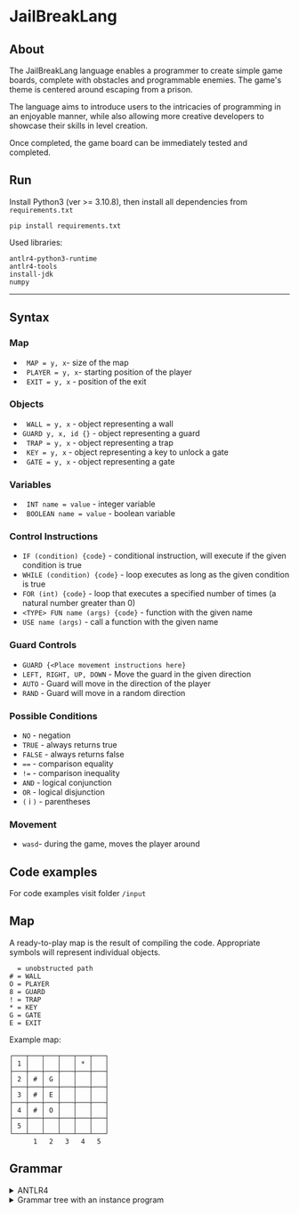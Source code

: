 # JailBreakLang
## About
The JailBreakLang language enables a programmer to create simple game boards, complete with obstacles and programmable enemies. The game's theme is centered around escaping from a prison.

The language aims to introduce users to the intricacies of programming in an enjoyable manner, while also allowing more creative developers to showcase their skills in level creation.

Once completed, the game board can be immediately tested and completed.

## Run
Install Python3 (ver >= 3.10.8), then install all dependencies from `requirements.txt`
```
pip install requirements.txt
```
Used libraries:
```
antlr4-python3-runtime
antlr4-tools
install-jdk
numpy
```


__________________________________________
## Syntax

### Map
* ``` MAP = y, x```- size of the map
* ``` PLAYER = y, x```- starting position of the player
* ``` EXIT = y, x``` - position of the exit

### Objects
* ``` WALL = y, x``` - object representing a wall
* ``` GUARD y, x, id {} ``` - object representing a guard
* ``` TRAP = y, x``` - object representing a trap
* ``` KEY = y, x``` - object representing a key to unlock a gate
* ``` GATE = y, x``` - object representing a gate

### Variables
* ``` INT name = value``` - integer variable
* ``` BOOLEAN name = value``` - boolean variable

### Control Instructions
* ```IF (condition) {code}``` - conditional instruction, will execute if the given condition is true
* ```WHILE (condition) {code}``` - loop executes as long as the given condition is true
* ```FOR (int) {code}``` - loop that executes a specified number of times (a natural number greater than 0)
* ```<TYPE> FUN name (args) {code}``` - function with the given name
* ```USE name (args)``` - call a function with the given name

### Guard Controls
* ```GUARD {<Place movement instructions here}``` 
* ```LEFT, RIGHT, UP, DOWN``` - Move the guard in the given direction
* ```AUTO``` - Guard will move in the direction of the player
* ```RAND``` - Guard will move in a random direction

### Possible Conditions
* ```NO``` - negation
* ```TRUE``` - always returns true
* ```FALSE``` - always returns false
* ```==``` - comparison equality
* ```!=``` - comparison inequality
* ```AND``` - logical conjunction
* ```OR``` - logical disjunction
* ```(``` i ```)``` - parentheses

### Movement
* ``` wasd ```- during the game, moves the player around


## Code examples
For code examples visit folder `/input`


## Map
A ready-to-play map is the result of compiling the code. Appropriate symbols will represent individual objects.
```
  = unobstructed path
# = WALL 
O = PLAYER
8 = GUARD
! = TRAP
* = KEY
G = GATE
E = EXIT
 ```

Example map:
```
┌───┬───┬───┬───┬───┬───┐
│ 1 │   │   │   │ * │   │
├───┼───┼───┼───┼───┼───┤
│ 2 │ # │ G │   │   │   │
├───┼───┼───┼───┼───┼───┤
│ 3 │ # │ E │   │   │   │
├───┼───┼───┼───┼───┼───┤
│ 4 │ # │ O │   │   │   │
├───┼───┼───┼───┼───┼───┤
│ 5 │   │   │   │   │   │
└───┴───┴───┴───┴───┴───┘
      1   2   3   4   5 
```



## Grammar
<details>
<summary>ANTLR4</summary>
</br> 

```g4
grammar JailBreakLang;

start: code+ EOF;

code: objects | commands | function_declaration | variables | use_fun;

objects:
	'WALL' '=' (expr | ID | RAND) ',' (expr | ID | RAND)
	| 'TRAP' '=' (expr | ID | RAND) ',' (expr | ID | RAND)
	| 'KEY' '=' (expr | ID) ',' (expr | ID)
	| 'GATE' '=' (expr | ID) ',' (expr | ID)
	| 'GUARD' '=' (expr | ID) ',' (expr | ID) ',' expr '{' guard_extra_code* '}'
	| 'MAP' '=' expr ',' expr 
    | 'PLAYER' '=' expr ',' expr 
    | 'EXIT' '=' expr ',' expr
	| 'PRINT' '(' argument ')';

argument: condition
		  | expr;

// INT DECLARATION
variables: 'INT' ID '=' expr
		   | ID '=' expr
		   | 'BOOLEAN' ID '=' condition;

comparison: expr (EQUALS | NOT_EQUALS | LESS_THAN | GREATER_THAN) expr;

expr: term ((ADD | SUB) term)*;

term: factor ((MUL | DIV) factor)*;

factor: ID | INT | LPAREN expr RPAREN;


// COMMANDS
commands:
	'IF' '(' condition ')' '{' expressions* '}' ('ELSE' '{' expressions* '}')?
	| 'WHILE' '(' condition ')' '{' expressions* '}'
	| 'FOR' '(' ID 'IN' expr ')' '{' expressions* '}';
	
	//FOR (x IN 10) {*code*}

expressions: objects | commands | variables | return | use_fun;

// FUNCTIONS
function_declaration:
	fun_type 'FUN' ID '('( var_type ID (',' var_type ID)* )?')' '{' expressions* '}';


fun_type: 'VOID'
		  | 'INT'
		  | 'BOOLEAN';

var_type: 'INT'
		  | 'BOOLEAN';

fun_expressions: objects | fun_commands | variables | return;

return: RETURN (expr)?;

fun_commands:
	'IF' '(' condition ')' '{' fun_expressions* '}' ('ELSE' '{' fun_expressions* '}')?
	| 'WHILE' '(' condition ')' '{' fun_expressions* '}'
	| 'FOR' '(' ID 'IN' expr ')' '{' fun_expressions* '}'
	| use_fun;

use_fun: 'USE' ID '('( (expr | condition) (',' (expr | condition))* )?')';

// GUARD
guard_extra_code: commands | guard_control;

guard_control:
	'LEFT'
	| 'RIGHT'
	| 'UP'
	| 'DOWN'
	| 'AUTO'
	| 'RAND';


// BOOLEANS
value_comparison: expr (EQUALS | NOT_EQUALS | LESS_THAN | GREATER_THAN) expr;

booleanValue : 'TRUE'
	| 'FALSE'
	| value_comparison
	| variable_value
	;

variable_value: ID;

condition :                
	| condition_product (OR condition)*
	;      

condition_product : '(' condition ')'
	| booleanValue (AND condition_product)*
	| booleanValue (EQUALS condition_product)*
	| booleanValue (NOT_EQUALS condition_product)*
	| NOT booleanValue
	| NOT '(' condition ')'
	;	

RETURN: 'RETURN';
EQUALS : '==' ;
NOT_EQUALS : '!=' ;
LESS_THAN : '<' ;
GREATER_THAN : '>' ;
LPAREN: '(';
RPAREN: ')';
AND: 'AND';
NOT: 'NOT';
OR: 'OR';
MUL: '*';
DIV: '/';
ADD: '+';
SUB: '-';
COMMENT: '#' ~[\r\n]* -> skip;
ID: [a-zA-Z][a-zA-Z0-9]*;
RAND: 'RANDOM' '(' INT ',' INT ')';
INT: [1-9][0-9]* | '0';
WS: [ \t\n\r]+ -> skip;
```
</details>

<details>
<summary>Grammar tree with an instance program</summary>
</br> 

## Grammar tree generated from instance program:
![pobrany plik](https://user-images.githubusercontent.com/92331353/226716062-dc7a5c32-20d7-4dde-8b61-28fca4b69470.svg)
</details>

